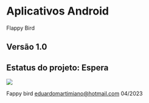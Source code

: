 # Aplicativos Android
  Flappy Bird

## Versão 1.0

## Estatus do projeto: Espera



![](https://www.infomoney.com.br/wp-content/uploads/2019/06/flappy-birds.jpg)



Fappy bird                  <eduardomartimiano@hotmail.com>                                      04/2023
